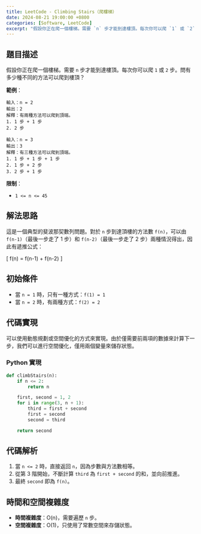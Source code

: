 ```yaml
---
title: LeetCode - Climbing Stairs（爬樓梯）
date: 2024-08-21 19:00:00 +0800
categories: [Software, LeetCode]
excerpt: "假設你正在爬一個樓梯。需要 `n` 步才能到達樓頂。每次你可以爬 `1` 或 `2` 步。問有多少種不同的方法可以爬到樓頂？"
---
```


## 題目描述
假設你正在爬一個樓梯。需要 `n` 步才能到達樓頂。每次你可以爬 `1` 或 `2` 步。問有多少種不同的方法可以爬到樓頂？

**範例**：

```plaintext
輸入：n = 2
輸出：2
解釋：有兩種方法可以爬到頂端。
1. 1 步 + 1 步
2. 2 步

輸入：n = 3
輸出：3
解釋：有三種方法可以爬到頂端。
1. 1 步 + 1 步 + 1 步
2. 1 步 + 2 步
3. 2 步 + 1 步
```

**限制**：
- `1 <= n <= 45`

## 解法思路
這是一個典型的斐波那契數列問題。對於 `n` 步到達頂樓的方法數 `f(n)`，可以由 `f(n-1)`（最後一步走了 1 步）和 `f(n-2)`（最後一步走了 2 步）兩種情況得出，因此有遞推公式：

\[ f(n) = f(n-1) + f(n-2) \]

## 初始條件
- 當 `n = 1` 時，只有一種方式：`f(1) = 1`
- 當 `n = 2` 時，有兩種方式：`f(2) = 2`

## 代碼實現
可以使用動態規劃或空間優化的方式來實現。由於僅需要前兩項的數據來計算下一步，我們可以進行空間優化，僅用兩個變量來儲存狀態。

### Python 實現

```python
def climbStairs(n):
    if n <= 2:
        return n

    first, second = 1, 2
    for i in range(3, n + 1):
        third = first + second
        first = second
        second = third

    return second
```

## 代碼解析
1. 當 `n <= 2` 時，直接返回 `n`，因為步數與方法數相等。
2. 從第 3 階開始，不斷計算 `third` 為 `first + second` 的和，並向前推進。
3. 最終 `second` 即為 `f(n)`。

## 時間和空間複雜度
- **時間複雜度**：O(n)，需要遍歷 `n` 步。
- **空間複雜度**：O(1)，只使用了常數空間來存儲狀態。

